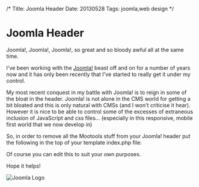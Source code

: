 /*
Title: Joomla Header
Date: 20130528
Tags: joomla,web design
*/

# Joomla Header

Joomla!, Joomla!, Joomla!, so great and so bloody awful all at the same time.

I've been working with the [Joomla!](http://Joomla.org) beast off and on for a number of years now and it has only been recently that I've started to really get it under my control. 

My most recent conquest in my battle with Joomla! is to reign in some of the bloat in the header.  Joomla! is not alone in the CMS world for getting a bit bloated and this is only natural with CMSs (and I won't criticise it hear). However it is nice to be able to control some of the excesses of extraneous inclusion of JavaScript and css files... (especially in this responsive, mobile first world that we now develop in)

So, in order to remove all the Mootools stuff from your Joomla! header put the following in the top of your template index.php file:

<script src="https://gist.github.com/spacecadet9/5666255.js"></script>

Of course you can edit this to suit your own purposes.

Hope it helps!

<img src = "http://www.spacecadet9.com/images/joomla_logo.jpg" alt = "Joomla Logo" />
